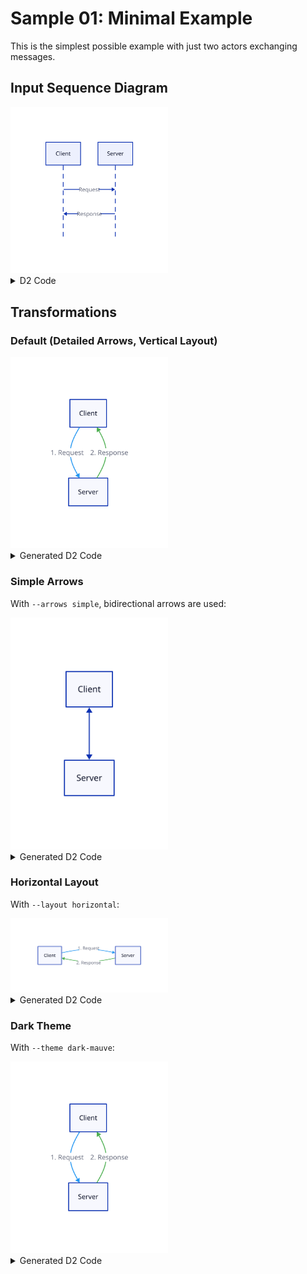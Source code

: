 # Sample 01: Minimal Example

This is the simplest possible example with just two actors exchanging messages.

## Input Sequence Diagram

<img src="build/sequence.svg" width="50%">
<details>
<summary>D2 Code</summary>

```d2
shape: sequence_diagram
client: Client
server: Server

client -> server: Request
server -> client: Response
```
</details>

## Transformations

### Default (Detailed Arrows, Vertical Layout)

<img src="build/boxes-default.svg" width="50%">
<details>
<summary>Generated D2 Code</summary>

```d2
vars: {
  d2-config: {
    theme-id: 0
  }
}

"Client" -> "Server": "1. Request" {
  style.stroke: "#2196f3"
}
"Server" -> "Client": "2. Response" {
  style.stroke: "#4caf50"
  style.stroke-width: 2
}
```
</details>

### Simple Arrows

With `--arrows simple`, bidirectional arrows are used:

<img src="build/boxes-simple.svg" width="50%">
<details>
<summary>Generated D2 Code</summary>

```d2
vars: {
  d2-config: {
    theme-id: 0
  }
}

"Client" <-> "Server"
```
</details>

### Horizontal Layout

With `--layout horizontal`:

<img src="build/boxes-horizontal.svg" width="50%">
<details>
<summary>Generated D2 Code</summary>

```d2
vars: {
  d2-config: {
    theme-id: 0
  }
}

direction: right

"Client" -> "Server": "1. Request" {
  style.stroke: "#2196f3"
}
"Server" -> "Client": "2. Response" {
  style.stroke: "#4caf50"
  style.stroke-width: 2
}
```
</details>

### Dark Theme

With `--theme dark-mauve`:

<img src="build/boxes-dark.svg" width="50%">
<details>
<summary>Generated D2 Code</summary>

```d2
vars: {
  d2-config: {
    theme-id: 0
  }
}

"Client" -> "Server": "1. Request" {
  style.stroke: "#2196f3"
}
"Server" -> "Client": "2. Response" {
  style.stroke: "#4caf50"
  style.stroke-width: 2
}
```
</details>
